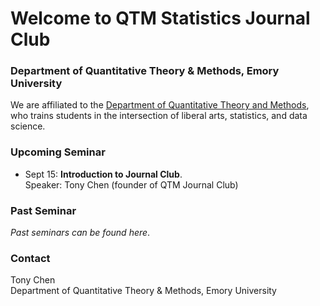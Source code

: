 # Welcome to QTM Statistics Journal Club

### Department of Quantitative Theory & Methods, Emory University

We are affiliated to the [Department of Quantitative Theory and Methods](http://quantitative.emory.edu/), who trains students in the intersection of liberal arts, statistics, and data science.

### Upcoming Seminar

- Sept 15: **Introduction to Journal Club**. <br /> 
Speaker: Tony Chen (founder of QTM Journal Club)

### Past Seminar

_Past seminars can be found here_.

### Contact

Tony Chen <br />
Department of Quantitative Theory & Methods, Emory University

